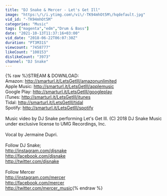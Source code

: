 ```yaml
---
title: "DJ Snake & Mercer - Let's Get Ill"
image: "https:\/\/i.ytimg.com\/vi\/-TK94mhOt5M\/hqdefault.jpg"
vid_id: "-TK94mhOt5M"
categories: "Music"
tags: ["magenta","edm","Drum & Bass"]
date: "2021-10-13T11:37:16+03:00"
vid_date: "2018-06-22T06:07:30Z"
duration: "PT3M31S"
viewcount: "7458777"
likeCount: "100153"
dislikeCount: "3973"
channel: "DJ Snake"
---
```

{% raw %}STREAM &amp; DOWNLOAD:<br />Amazon: <a rel="nofollow" target="blank" href="http://smarturl.it/LetsGetIll/amazonunlimited">http://smarturl.it/LetsGetIll/amazonunlimited</a><br />Apple Music: <a rel="nofollow" target="blank" href="http://smarturl.it/LetsGetIll/applemusic">http://smarturl.it/LetsGetIll/applemusic</a><br />Google Play: <a rel="nofollow" target="blank" href="http://smarturl.it/LetsGetIll/googleplay">http://smarturl.it/LetsGetIll/googleplay</a><br />iTunes: <a rel="nofollow" target="blank" href="http://smarturl.it/LetsGetIll/itunes">http://smarturl.it/LetsGetIll/itunes</a><br />Tidal: <a rel="nofollow" target="blank" href="http://smarturl.it/LetsGetIll/tidal">http://smarturl.it/LetsGetIll/tidal</a><br />Spotify: <a rel="nofollow" target="blank" href="http://smarturl.it/LetsGetIll/spotify">http://smarturl.it/LetsGetIll/spotify</a><br /><br />Music video by DJ Snake performing Let's Get Ill. (C) 2018 DJ Snake Music under exclusive license to UMG Recordings, Inc.<br /><br />Vocal by Jermaine Dupri.<br /><br />Follow DJ Snake;<br /><a rel="nofollow" target="blank" href="http://instagram.com/djsnake">http://instagram.com/djsnake</a><br /><a rel="nofollow" target="blank" href="http://facebook.com/djsnake">http://facebook.com/djsnake</a><br /><a rel="nofollow" target="blank" href="http://twitter.com/djsnake">http://twitter.com/djsnake</a><br /><br />Follow Mercer<br /><a rel="nofollow" target="blank" href="http://instagram.com/mercer">http://instagram.com/mercer</a><br /><a rel="nofollow" target="blank" href="http://facebook.com/mercer">http://facebook.com/mercer</a><br /><a rel="nofollow" target="blank" href="http://twitter.com/mercer_music">http://twitter.com/mercer_music</a>{% endraw %}

